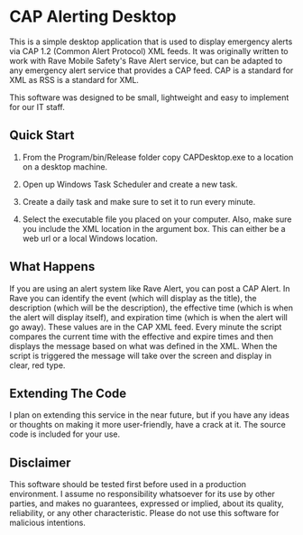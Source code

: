 # CAP Alerting Desktop

This is a simple desktop application that is used to display emergency alerts via CAP 1.2 (Common Alert Protocol) XML feeds.  It was originally written to work with Rave Mobile Safety's Rave Alert service, but can be adapted to any emergency alert service that provides a CAP feed.  CAP is a standard for XML as RSS is a standard for XML.

This software was designed to be small, lightweight and easy to implement for our IT staff.


## Quick Start

1. From the Program/bin/Release folder copy CAPDesktop.exe to a location on a desktop machine.

2. Open up Windows Task Scheduler and create a new task.  

3. Create a daily task and make sure to set it to run every minute.

4. Select the executable file you placed on your computer.  Also, make sure you include the XML location in the argument box.  This can either be a web url or a local Windows location.


## What Happens

If you are using an alert system like Rave Alert, you can post a CAP Alert.  In Rave you can identify the event (which will display as the title), the description (which will be the description), the effective time (which is when the alert will display itself), and expiration time (which is when the alert will go away).  These values are in the CAP XML feed.  Every minute the script compares the current time with the effective and expire times and then displays the message based on what was defined in the XML.  When the script is triggered the message will take over the screen and display in clear, red type.     


## Extending The Code

I plan on extending this service in the near future, but if you have any ideas or thoughts on making it more user-friendly, have a crack at it.  The source code is included for your use.


## Disclaimer

This software should be tested first before used in a production environment.  I assume no responsibility whatsoever for its use by other parties, and makes no guarantees, expressed or implied, about its quality, reliability, or any other characteristic.  Please do not use this software for malicious intentions.



